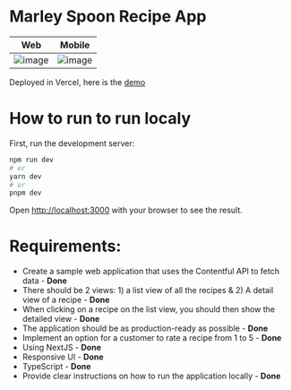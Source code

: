 # Marley Spoon Recipe App

|Web|Mobile|
|---|---|
|![image](https://github.com/rajsam003/Marley-Spoon-Recipe/assets/17421923/6f389b0f-8b04-4c30-8ee4-44a42f43da81)|![image](https://github.com/rajsam003/Marley-Spoon-Recipe/assets/17421923/01b57f64-6c44-417e-90b1-aca6bc7a1ec3)|




Deployed in Vercel, here is the [demo](https://marley-spoon-recipe.vercel.app/)

# How to run to run localy

First, run the development server:

```bash
npm run dev
# or
yarn dev
# or
pnpm dev
```

Open [http://localhost:3000](http://localhost:3000) with your browser to see the result.


# Requirements:

- Create a sample web application that uses the Contentful API to fetch data - **Done**
- There should be 2 views: 1) a list view of all the recipes & 2) A detail view of a recipe - **Done**
- When clicking on a recipe on the list view, you should then show the detailed view - **Done**
- The application should be as production-ready as possible - **Done**
- Implement an option for a customer to rate a recipe from 1 to 5 - **Done**
- Using NextJS - **Done**
- Responsive UI - **Done**
- TypeScript - **Done**
- Provide clear instructions on how to run the application locally - **Done**


